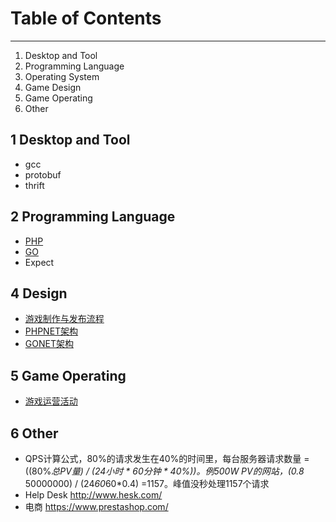 # Table of Contents

---
1. Desktop and Tool
1. Programming Language
1. Operating System
1. Game Design
2. Game Operating
1. Other

## 1 Desktop and Tool
* gcc 
* protobuf
* thrift

## 2 Programming Language
* [PHP](语言-PHP.md)
* [GO](语言-GO.md)
* Expect

## 4 Design
* [游戏制作与发布流程](设计-制作与发布流程.md)
* [PHPNET架构](设计-PHPNET架构.md)
* [GONET架构](设计-GONET架构.md)

## 5 Game Operating
* [游戏运营活动](设计-运营活动.md)

## 6 Other
* QPS计算公式，80%的请求发生在40%的时间里，每台服务器请求数量 = ((80%*总PV量) / (24小时 * 60分钟 * 40%))。例500W PV的网站，(0.8* 50000000) / (24*60*60*0.4) =1157。峰值没秒处理1157个请求
* Help Desk http://www.hesk.com/
* 电商 https://www.prestashop.com/



